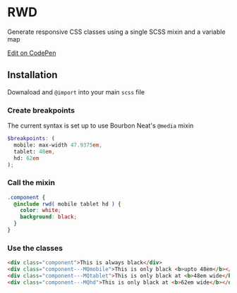 # RWD
Generate responsive CSS classes using a single SCSS mixin and a variable map

[Edit on CodePen](http://codepen.io/craigmdennis/pen/Qydewy)

## Installation
Downaload and `@import` into your main `scss` file

### Create breakpoints
The current syntax is set up to use Bourbon Neat's `@media` mixin
```scss
$breakpoints: (
  mobile: max-width 47.9375em,
  tablet: 48em,
  hd: 62em
);
```

### Call the mixin
```scss
.component {
  @include rwd( mobile tablet hd ) {
    color: white;
    background: black;
  }
}
```

### Use the classes
```html
<div class="component">This is always black</div>
<div class="component---MQmobile">This is only black <b>upto 48em</b></div>
<div class="component---MQtablet">This is only black at <b>48em wide</b></div>
<div class="component---MQhd">This is only black at <b>62em wide</b></div>
```

